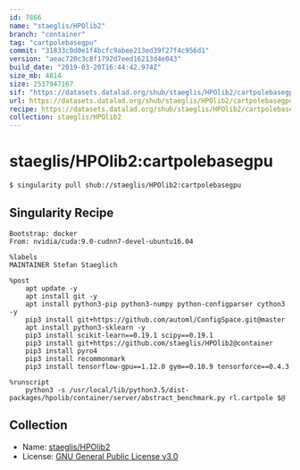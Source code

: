 ```yaml
---
id: 7866
name: "staeglis/HPOlib2"
branch: "container"
tag: "cartpolebasegpu"
commit: "31833c0d0e1f4bcfc9abee213ed39f27f4c956d1"
version: "aeac720c3c8f1792d7eed16213d4e043"
build_date: "2019-03-20T16:44:42.974Z"
size_mb: 4814
size: 2537947167
sif: "https://datasets.datalad.org/shub/staeglis/HPOlib2/cartpolebasegpu/2019-03-20-31833c0d-aeac720c/aeac720c3c8f1792d7eed16213d4e043.simg"
url: https://datasets.datalad.org/shub/staeglis/HPOlib2/cartpolebasegpu/2019-03-20-31833c0d-aeac720c/
recipe: https://datasets.datalad.org/shub/staeglis/HPOlib2/cartpolebasegpu/2019-03-20-31833c0d-aeac720c/Singularity
collection: staeglis/HPOlib2
---
```


# staeglis/HPOlib2:cartpolebasegpu

```bash
$ singularity pull shub://staeglis/HPOlib2:cartpolebasegpu
```

## Singularity Recipe

```singularity
Bootstrap: docker
From: nvidia/cuda:9.0-cudnn7-devel-ubuntu16.04

%labels
MAINTAINER Stefan Staeglich

%post
    apt update -y
    apt install git -y
    apt install python3-pip python3-numpy python-configparser cython3 -y
    pip3 install git+https://github.com/automl/ConfigSpace.git@master
    apt install python3-sklearn -y
    pip3 install scikit-learn==0.19.1 scipy==0.19.1
    pip3 install git+https://github.com/staeglis/HPOlib2@container
    pip3 install pyro4
    pip3 install recommonmark
    pip3 install tensorflow-gpu==1.12.0 gym==0.10.9 tensorforce==0.4.3

%runscript
    python3 -s /usr/local/lib/python3.5/dist-packages/hpolib/container/server/abstract_benchmark.py rl.cartpole $@
```

## Collection

 - Name: [staeglis/HPOlib2](https://github.com/staeglis/HPOlib2)
 - License: [GNU General Public License v3.0](https://api.github.com/licenses/gpl-3.0)

